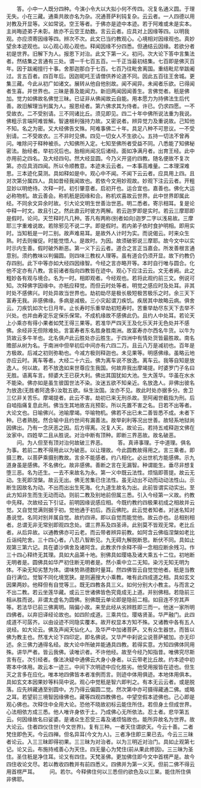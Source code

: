 <!-- { "loadSidebar": true } -->
　　答。小中一人既分四种。今演小令大以大拟小何不传四。况复名通义圆。于理无失。小在三藏。通乘共故亦名为杂。况通菩萨利钝复杂。云云者。一人四德以用对教及开显等。义如常说。空王等者。于佛亦是迹中本迹。若于阿难或未是实本。主尚晦迹弟子未彰。故亦不云空王劫数。言云云者。应具对上因缘等四。以明我观。亦应须寄因缘等四。辨次不次。此文已当约教观心。心境相对因缘观也。真妙望余本迹观也。以心观心观心观也。释闻因缘不分四悉。但通结云因缘。若欲分者初是世界。旧解下为人。报恩下对治。此文下第一义。初问。次大论下答中言集法者。然结集之言通有三处。谓一千七百五百。一千正当最初结集。七百即是佛灭百年。因于跋阇擅行十事。舍那迦那白于七百。七百乃往毗舍离国。重结毗尼举跋阇过。言五百者。四百年后。因迦昵吒王请僧供养论道不同。因此五百往王舍城。更集三藏。今此从初广如诸文。展转从他自他别故。闻不闻异。未闻者乐欲。已得闻者生喜。并世界也。三昧是善及能闻力。新旧两闻因闻善生。言佛觉者。秖是佛加。觉力如佛故名佛觉三昧。已证非从佛闻故云自能。用本愿力为持佛法生后代善。故旧解理当判属为人。报恩经者。第六佛求其为侍者。许已。仍求四愿。一不受故衣。二不受别请。三不同诸比丘。须见即见。四二十年中佛所说法重为我说。佛粗示言端阿难皆解。智速根利强持力故。又密说者。辨异觉力及重说故。己知他不知。名之为密。又大经佛告文殊。阿难事佛二十年。具足八种不可思议。一不受别请。二不受故衣。三不非时见佛。四见一切女人不生欲心。五持一切法不曾再问。唯除问于释种被杀。六知佛所入定。七知至佛所者受益不同。八悉能了知佛秘密法。胎经者。举初况后也。胎相尚闻况后诸经。面如净满月者。出育王经。此中亦用前之四名。及大经四句。然大经显圆。今乃义开竖约四教。随名便故不复次第。亦应具消四闻。所以令顺教意。本迹末云云者。一本事高难量。二本理深难思。三本迹化莫测。具如释如是中。观心中不闻。不闻下云云者。应具用上四。且对次第分属四人。具如昔经我闻故也。若依今文用妙观故。妙观下注云云者。开粗显妙以明绝待。次释一时。初引肇意者。启初开也。运合宜也。嘉善也。佛化大运必称物机。故云善会。称机秖是因缘和合。称机欢喜故云世界。此中世界即属此经。不同余文异余时故。引大论文明生世善治世恶。明二悉者。寄示相耳。复是论中释一时文。故且引之。然此直云时彼方两解。若云迦罗即是实时。若云三摩耶即是假时。论问。天竺释时凡几种。答凡有两称(别者如向)迦罗二字以浅易故。三摩耶三字重难说故。若除邪见不说二字。即是假时。若内弟子依时食护明相。即用实时。当知秖是一时二别。故声难易耳。是故外人计时为实。而说偈云。时来众生熟。时去则催促。时能觉悟人。是故时。为因。故须破邪说三摩耶。故今文中以实时示内生善。假时破外断恶。第一义下云云者。道合之言正当嘉会。所发善根言通意别。须约教味以判偏圆。则四味三教权人理等。虽有道合仍须开显。故下约教仍存四别。此下中等亦如大经四因缘智。今经之言亦略开等。本时自行唯与圆合。化他不定亦有八教。言前诸者指向四教皆在迹中。观心下应注云云。文无者阙。此之粗妙各有观与境合。名为一时。相即观者。今经观也。若将此观约前三文。例说可知。次释佛字因缘中。亦秖应释觉。而但云时处等者。明觉之感应时及处耳。非其时处不感佛兴。时处异故当世界也。劫初劫尽是极长极短极苦极乐之时。余三天下富寿无我。非感佛缘。多病是减极。三小灾起谓刀疾饥。疾居其中故略云病。俱舍云。刀疾饥如次七日月年。止长寿时乐重举劫初短寿时。苦重举劫尽东天下去举不兴处。也并由寿定乐定保乐保常。不成机缘故不感佛此仍。且约人中处耳。若论天上小乘亦有得小果者如梵王得三果等。若准华严四天王及化乐天并无色处并不感佛。余经非无但除难处。言富寿者东名胜身胜南洲。故富寿亦尔西名牛货。以牛为货故云多牛羊也。北名俱卢此云胜处亦云胜生。于四洲中有情处货皆最胜故。南名赡部从树为名。于南洲中但举初后中间亦有六四二万。且云八万是减初也。百年是方极故。后减之初则弥勒也。今减方极则释迦也。未见果等。明感佛缘。虽略云地亦应云时。离车等者。大经二十六云。佛为离车说不放逸。离车云。我等自知是放逸人。何以故。若不放逸如来世尊应生我国。何故弃我出摩竭提。时婆罗门子名曰无胜。语离车言。频婆大王已获大利。佛出其国犹如大池。生大莲华。华虽在水水不能染。佛亦如是虽生彼国世法不染。汝迷五欲不知亲近。名放逸人。非佛出彼名为放逸(无胜者阿逸多)汝耽五欲。纵生汝国。汝亦不见。故此时处亦据多分。舍卫三亿非关苦乐。摩竭提者。此云不害。劫初已来无刑杀故。至阿阇世截指为刑。后自啮指痛复息此刑。佛当生其地故吉兆预彰。所以先置不害之名。日若不出等者。大论文也。日喻佛兴。池喻摩竭。华喻物机。佛若不出已未二善皆悉不成。未者下种。已者熟脱。然合喻中且约世间有漏善法。故举刹利等况出世善。故轻系地狱尚因佛出。乃有一念厌恶之因。后方得离。况复人天。故论云。若持五戒释迦文佛在汝家中。四姓举二且从胜说。对治中断有顶种。即断三界恶故。故名破恶。
　　问。为人但至有顶对治何故破三界恶。
　　答。真谛事理。于中道理。俱名为事。若前二教不得用此以为破恶。以让理故。今此圆教故得用之。言三乘者。即摄三教。以菩萨乘摄别教故。言余不能感者。约八相化。必出世机方能感佛。示九道身虽是感佛。不名佛化。故非感佛。善断之言在无漏智。种谓能生。垂尽非想复堕三恶。名为还生。一去不来故名为永。第一义中既云法性。烦恼即菩提。故云无动。生死即涅槃。故云无出。佛无苦集已住法性。虽无动出不动而动动法性山。示断生因故名为动。不出而出出生死海。化九道生故名为出。此前皆谓实动实出。至此方知非生而生无动而动。则前二教及别地前但属三悉。引入今经第一义故。约教中先释。次故经云下引证。前明因缘说感应相。今既约教约四极果初成之相故并云觉。又自觉觉满则据于初。觉他通于初后。西云佛陀。此云觉者知者。对迷名知对愚说觉。名同对别并属自觉。故约四谛。即以自觉而能觉他。故云亦也。总相别相者。总谓无非无常别即观四念处。谓三界系及四圣谛。此别莫不皆观无常。老比丘者。从后异故。以通教佛亦可云老。而云带者辨异前教。如阿含云佛临涅槃如老比丘诣纯陀舍。三十四心者。八忍八智断见。九无碍九解脱断思。断伏不同。具如止观第三第六记。具在婆沙俱舍及诸阿含。此教求作余释不得一念相应断余残习。作三十四心释终无其理。具如大品第十地。别佛具如璎珞及诸大乘五十二位。初地断无明者是。圆佛具如华严初住断无明者是。然小乘中立二无知。染污无知无明为体。不染无知劣慧为体。谓味势熟德数时量耳。然四佛皆云自觉觉他者。秖是当教自行满位。觉智不同化境宽狭。是则遍搜大小乘教。唯有此四成道之相。具如玄文因果两妙。他释但有自觉等三。既无四教各具三义。如何分别大小教主。与而言之不出二教。若云坐莲华藏。或云三世诸佛皆色究竟成无上道。并别佛相。若隐前三相从胜而说。非谓太虚名为圆佛。别佛既云单论即是隐前二相。如目连不穷其声等。若法华已前三佛离明。隔偏小故。来至此经从劣辨胜即三而一。他迷一家所明四佛者。以弃旧译经论故也。如四阶成道。三乘共位。璎珞贤圣。华严融门。此四成道不可孱齐。以由设迹不同隐实覆本。故开权显本方知不殊。又诸教中各有五人说经。如大论云。佛及声闻天仙化人。及华严中加诸菩萨。又有众生器世。而皆以佛为教主也。然准大论下四印定。即名佛说。又华严中刹说尘说菩萨被加。亦无印述。余三佛力通得名经。故大论中所破并能通具四教。若得实意。方知四佛体同用殊。讲华严者。皆云我佛。读唯识者。不许他经。故至今经乃知指昔。唯佛究尽斯言有在。次引经者。像法决疑中通佛云大身小身者。以云带老比丘故。约本迹中初寄本中体用。故云本一迹三。中间下次明迹中应化胜劣。他受用报皆在迹也。但生灭之言多在应化。唯本地四佛皆本者准例而言。则迹中体用俱迹。本地体用俱本。具如玄文本因果妙等料简中说。观心中觉秖是智六即判之。有本无云云者。或是脱落。应先辨藏通至别圆中。方乃得云偏圆二觉。然次第中亦可摄得藏通二佛。或略之耳。若望前三境智因缘佛也。藏等四观四教佛也。中望空假本迹佛也。己心即是观心佛也。次释住中全用大论。恐他不晓故初标云能住所住。若但身土但成世界。心法相依方成三悉。他人唯许身依于土。乃成佛心无所依法。忍土者。悲华第五云。何因缘故名曰娑婆。是诸众生忍受三毒及诸烦恼故也。能所异故名为世界。故大论云。住者四仪住世(今文世界)。复有三种。一者天住谓欲天。今云十善。二者梵住即色天。今云四禅。但名异耳(今文为人)。三者净住即三果已去。今云三三昧者论云。入三三昧即得初果。三三昧为对治者。以为三明近对治门。具如止观第七记。论又云。布施持戒善心为天住。四无量心为梵住(前从果此修因)。三三昧为圣住。圣住秖是净住耳。论又有四住。天梵圣佛。更加佛住即今文中首楞严是。故今四住收论文尽。若以教收四教并有前四悉义。四佛并为第一义天。但前二佛不得云用首楞严耳。
　　问。若尔。今释佛住何以三悉但约欲色及以三果。能住所住俱非佛耶。
